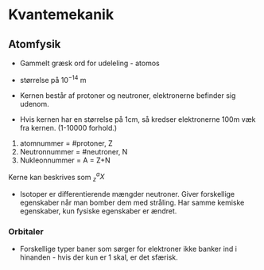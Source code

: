 # Kvantemekanik

## Atomfysik

* Gammelt græsk ord for udeleling - atomos

* størrelse på $10^{-14}$ m
* Kernen består af protoner og neutroner, elektronerne befinder sig udenom.
* Hvis kernen har en størrelse på 1cm, så kredser elektronerne 100m væk fra kernen. (1-10000 forhold.)


1. atomnummer = #protoner, Z
2. Neutronnummer = #neutroner, N
3. Nukleonnummer = A = Z+N

Kerne kan beskrives som $^a_zX$

* Isotoper er differentierende mængder neutroner. Giver forskellige egenskaber når man bomber dem med stråling. Har samme kemiske egenskaber, kun fysiske egenskaber er ændret. 

### Orbitaler

* Forskellige typer baner som sørger for elektroner ikke banker ind i hinanden - hvis der kun er 1 skal, er det sfærisk.